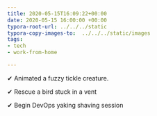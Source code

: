 ```yaml
---
title: 2020-05-15T16:09:22+00:00
date: 2020-05-15 16:00:00 +00:00
typora-root-url: ../../../static
typora-copy-images-to:  ../../../static/images
tags:
- tech
- work-from-home

---
```

✔ Animated a fuzzy tickle creature.

✔ Rescue a bird stuck in a vent

✔ Begin DevOps yaking shaving session
